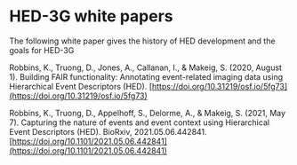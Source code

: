 # HED-3G white papers
The following white paper gives the history of HED development and the goals for HED-3G

Robbins, K., Truong, D., Jones, A., Callanan, I., & Makeig, S. (2020, August 1).
Building FAIR functionality: Annotating event-related imaging data using Hierarchical Event Descriptors (HED).
[https://doi.org/10.31219/osf.io/5fg73](https://doi.org/10.31219/osf.io/5fg73)

Robbins, K., Truong, D., Appelhoff, S., Delorme, A., & Makeig, S. (2021, May 7). Capturing the nature of events and event context using Hierarchical Event Descriptors (HED). BioRxiv, 2021.05.06.442841. [https://doi.org/10.1101/2021.05.06.442841](https://doi.org/10.1101/2021.05.06.442841)
